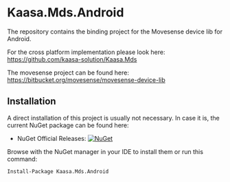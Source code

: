 # Kaasa.Mds.Android

The repository contains the binding project for the Movesense device lib for Android.

For the cross platform implementation please look here: https://github.com/kaasa-solution/Kaasa.Mds

The movesense project can be found here: https://bitbucket.org/movesense/movesense-device-lib

## Installation

A direct installation of this project is usually not necessary. In case it is, the current NuGet package can be found here:

* NuGet Official Releases: [![NuGet](https://img.shields.io/nuget/v/Kaasa.Mds.Android?label=NuGet)](https://www.nuget.org/packages/Kaasa.Mds.Android)

Browse with the NuGet manager in your IDE to install them or run this command:

`Install-Package Kaasa.Mds.Android`
